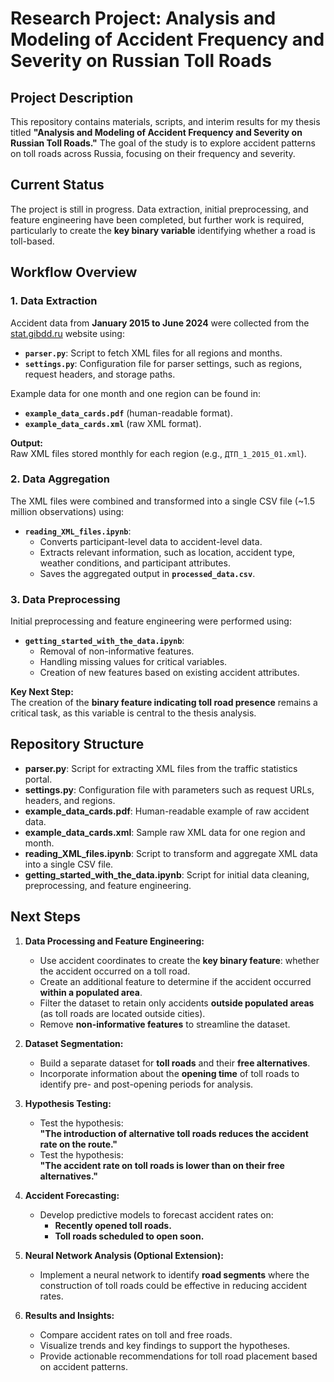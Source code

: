 # Research Project: Analysis and Modeling of Accident Frequency and Severity on Russian Toll Roads

## Project Description
This repository contains materials, scripts, and interim results for my thesis titled **"Analysis and Modeling of Accident Frequency and Severity on Russian Toll Roads."** The goal of the study is to explore accident patterns on toll roads across Russia, focusing on their frequency and severity.

## Current Status
The project is still in progress. Data extraction, initial preprocessing, and feature engineering have been completed, but further work is required, particularly to create the **key binary variable** identifying whether a road is toll-based.

## Workflow Overview  
### 1. **Data Extraction**  
Accident data from **January 2015 to June 2024** were collected from the [stat.gibdd.ru](http://stat.gibdd.ru) website using:  
- **`parser.py`**: Script to fetch XML files for all regions and months.  
- **`settings.py`**: Configuration file for parser settings, such as regions, request headers, and storage paths.  

Example data for one month and one region can be found in:  
- **`example_data_cards.pdf`** (human-readable format).  
- **`example_data_cards.xml`** (raw XML format).  

**Output:**  
Raw XML files stored monthly for each region (e.g., `ДТП_1_2015_01.xml`).  


### 2. **Data Aggregation**  
The XML files were combined and transformed into a single CSV file (~1.5 million observations) using:  
- **`reading_XML_files.ipynb`**:  
  - Converts participant-level data to accident-level data.  
  - Extracts relevant information, such as location, accident type, weather conditions, and participant attributes.  
  - Saves the aggregated output in **`processed_data.csv`**.


### 3. **Data Preprocessing**  
Initial preprocessing and feature engineering were performed using:  
- **`getting_started_with_the_data.ipynb`**:  
  - Removal of non-informative features.  
  - Handling missing values for critical variables.  
  - Creation of new features based on existing accident attributes.  

**Key Next Step:**  
The creation of the **binary feature indicating toll road presence** remains a critical task, as this variable is central to the thesis analysis.


## Repository Structure  
- **parser.py**: Script for extracting XML files from the traffic statistics portal.  
- **settings.py**: Configuration file with parameters such as request URLs, headers, and regions.  
- **example_data_cards.pdf**: Human-readable example of raw accident data.  
- **example_data_cards.xml**: Sample raw XML data for one region and month.  
- **reading_XML_files.ipynb**: Script to transform and aggregate XML data into a single CSV file.  
- **getting_started_with_the_data.ipynb**: Script for initial data cleaning, preprocessing, and feature engineering.   


## Next Steps  

1. **Data Processing and Feature Engineering:**  
   - Use accident coordinates to create the **key binary feature**: whether the accident occurred on a toll road.  
   - Create an additional feature to determine if the accident occurred **within a populated area**.  
   - Filter the dataset to retain only accidents **outside populated areas** (as toll roads are located outside cities).  
   - Remove **non-informative features** to streamline the dataset.  

2. **Dataset Segmentation:**  
   - Build a separate dataset for **toll roads** and their **free alternatives**.  
   - Incorporate information about the **opening time** of toll roads to identify pre- and post-opening periods for analysis.

3. **Hypothesis Testing:**  
   - Test the hypothesis:  
     **"The introduction of alternative toll roads reduces the accident rate on the route."**  
   - Test the hypothesis:  
     **"The accident rate on toll roads is lower than on their free alternatives."**  

4. **Accident Forecasting:**  
   - Develop predictive models to forecast accident rates on:  
     - **Recently opened toll roads.**  
     - **Toll roads scheduled to open soon.**  

5. **Neural Network Analysis (Optional Extension):**  
   - Implement a neural network to identify **road segments** where the construction of toll roads could be effective in reducing accident rates.  

6. **Results and Insights:**  
   - Compare accident rates on toll and free roads.  
   - Visualize trends and key findings to support the hypotheses.  
   - Provide actionable recommendations for toll road placement based on accident patterns.   